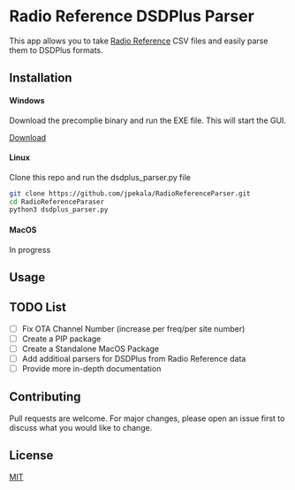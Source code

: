 # Radio Reference DSDPlus Parser

This app allows you to take [Radio Reference](https://www.radioreference.com/) CSV files and easily parse them to DSDPlus formats.

## Installation

#### Windows
Download the precomplie binary and run the EXE file. This will start the GUI.

[Download](https://github.com/jpekala/RadioReferenceParser/raw/master/windows/dsdplus_parser.exe)

#### Linux 
Clone this repo and run the dsdplus_parser.py file

```bash
git clone https://github.com/jpekala/RadioReferenceParser.git
cd RadioReferenceParaser
python3 dsdplus_parser.py
```

#### MacOS
In progress

## Usage


## TODO List
- [ ] Fix OTA Channel Number (increase per freq/per site number)
- [ ] Create a PIP package
- [ ] Create a Standalone MacOS Package
- [ ] Add additioal parsers for DSDPlus from Radio Reference data
- [ ] Provide more in-depth documentation

## Contributing
Pull requests are welcome. For major changes, please open an issue first to discuss what you would like to change.

## License
[MIT](https://github.com/jpekala/RadioReferenceParser/blob/master/LICENSE)
